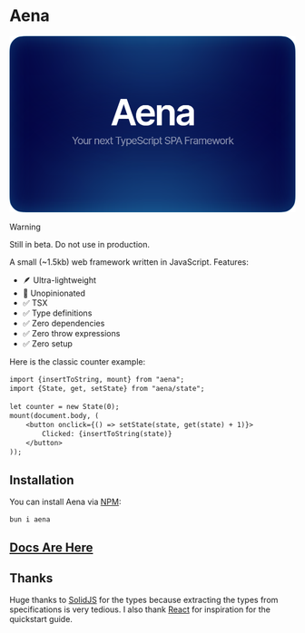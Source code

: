 # Aena

![](./aena.webp)

> [!WARNING]
> Still in beta. Do not use in production.

A small (~1.5kb) web framework written in JavaScript. Features:

- 🪶 Ultra-lightweight
- 🦅 Unopinionated
- ✅ TSX
- ✅ Type definitions
- ✅ Zero dependencies
- ✅ Zero throw expressions
- ✅ Zero setup

Here is the classic counter example:

```tsx
import {insertToString, mount} from "aena";
import {State, get, setState} from "aena/state";

let counter = new State(0);
mount(document.body, (
    <button onclick={() => setState(state, get(state) + 1)}>
        Clicked: {insertToString(state)}
    </button>
));
```

## Installation

You can install Aena via [NPM](https://www.npmjs.com/package/aena):

```shell
bun i aena
```

## [Docs Are Here](https://github.com/Trombecher/aena/blob/main/docs/index.md)

## Thanks

Huge thanks to [SolidJS](https://github.com/solidjs/solid/tree/main/packages/solid) for the types because extracting the types from specifications is very tedious. I also thank [React](https://github.com/facebook/react) for inspiration for the quickstart guide.